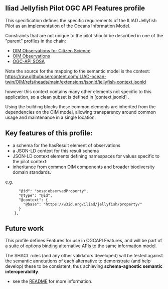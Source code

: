 ## Iliad Jellyfish Pilot OGC API Features profile

This specification defines the specific requirements of the ILIAD Jellyfish Pilot as an implementation of the Oceans Information Model.

Constraints that are not unique to the pilot should be described in one of the "parent" profiles in the chain:

- [OIM Observations for Citizen Science](../oim-obs-cs/)
- [OIM Observations](../oim-obs/)
- [OGC-API SOSA](https://opengeospatial.github.io/ogcapi-sosa/)

Note the source for the mapping to the semantic model is the context:
https://raw.githubusercontent.com/ILIAD-ocean-twin/OIM/refs/heads/main/extensions/jsonld/jellyfish-context.jsonld

however this context contains many other elements not specific to this application, so a clean subset is defined in [context.jsonld] .

Using the building blocks these common elements are inherited from the dependencies on the OIM model, allowing transparency around common usage and maintenance in a single location.

## Key features of this profile:

- a schema for the hasResult element of observations
- a JSON-LD context for this result schema
- JSON-LD context elements defining namespaces for values specific to the pilot context:
- inheritance from common OIM components and broader biodiversity domain standards.

e.g. 
```"observedProperty": {
      "@id": "sosa:observedProperty",
      "@type": "@id",
      "@context": {
        "@base": "https://w3id.org/iliad/jellyfish/property/"
      }
    },
```

## Future work
This profile defines Features for use in OGCAPI Features, and will be part of a suite of options binding alternative APIs to the same information model.

The SHACL rules (and any other validators developed) will be tested against the semantic annotations of each alternative to demonstrate (and help develop) these to be consistent, thus achieving **schema-agnostic semantic interoperability**.
  
  - see the [README](/README.md) for more information.
